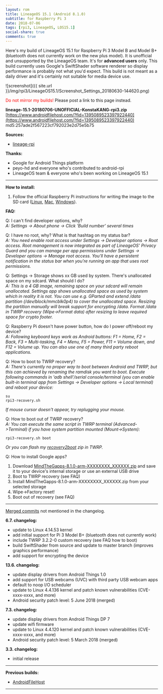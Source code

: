 ```yaml
---
layout: rom
title: LineageOS 15.1 (Android 8.1.0)
subtitle: for Raspberry Pi 3
date: 2018-07-06
tags: [rpi3, LineageOS, LOS15.1]
social-share: true
comments: true
---
```


Here's my build of LineageOS 15.1 for Raspberry Pi 3 Model B and Model B+ (bluetooth does not currently work on the new plus model). It is unofficial and unsupported by the LineageOS team. It's for **advanced users** only. This build currently uses Google's SwiftShader software renderer so display performance is probably not what you'd expect. This build is not meant as a daily driver and it's certainly not suitable for media device use.

![screenshot]({{ site.url }}/img/rpi3/LineageOS15.1/Screenshot_Settings_20180630-144620.png)

<span style="color:#FF0000;">Do not mirror my builds!</span> Please post a link to this page instead.

**lineage-15.1-20180706-UNOFFICIAL-KonstaKANG-rpi3.zip**  
[https://www.androidfilehost.com/?fid=1395089523397922440](https://www.androidfilehost.com/?fid=1395089523397922440)  
md5:257ade2f567223cf792023e2d75e5b75

**Sources:**

- [lineage-rpi](https://github.com/lineage-rpi)

**Thanks:**

- Google for Android Things platform
- peyo-hd and everyone who's contributed to android-rpi
- LineageOS team & everyone who's been working on LineageOS 15.1

----

**How to install:**

1. Follow the official Raspberry Pi instructions for writing the image to the SD card ([Linux](https://www.raspberrypi.org/documentation/installation/installing-images/linux.md), [Mac](https://www.raspberrypi.org/documentation/installation/installing-images/mac.md), [Windows](https://www.raspberrypi.org/documentation/installation/installing-images/windows.md)).

**FAQ:**

Q: I can't find developer options, why?  
*A: Settings -> About phone -> Click 'Build number' several times*

Q: I have no root, why? What is that hashtag on my status bar?  
*A: You need enable root access under Settings -> Developer options -> Root access. Root management is now integrated as part of LineageOS' Privacy Guard and you can manage per app permissions under Settings -> Developer options -> Manage root access. You'll have a persistent notification in the status bar when you're running an app that uses root permissions.*

Q: Settings -> Storage shows xx GB used by system. There's unallocated space on my sdcard. What should I do?  
*A: This is a 4 GB image, remaining space on your sdcard will remain unallocated. Settings app shows unallocated space as used by system which in reality it is not. You can use e.g. GParted and extend /data partition (/dev/block/mmcblk0p4) to cover the unallocated space. Resizing the partition manually will break support for encrypting /data. Format /data in TWRP recovery (Wipe->Format data) after resizing to leave required space for crypto footer.*

Q: Raspberry Pi doesn't have power button, how do I power off/reboot my device?  
*A: Following keyboard keys work as Android buttons: F1 = Home, F2 = Back, F3 = Multi-tasking, F4 = Menu, F5 = Power, F11 = Volume down, and F12 = Volume up. You can also use one of many third party reboot applications.*

Q: How to boot to TWRP recovery?  
*A: There's currently no proper way to boot between Android and TWRP, but this can achieved by renaming the ramdisk you want to boot. Execute following commands in 'adb shell'/serial console/terminal (you can enable built-in terminal app from Settings -> Developer options -> Local terminal) and reboot your device:*

```
su
rpi3-recovery.sh
```

*If mouse cursor doesn't appear, try replugging your mouse.*

Q: How to boot out of TWRP recovery?  
*A: You can execute the same script in TWRP terminal (Advanced->Terminal) if you have system partition mounted (Mount->System):*

```
rpi3-recovery.sh boot
```

*Or you can flash my [recovery2boot](https://www.androidfilehost.com/?fid=5862345805528041368) zip in TWRP.*

Q: How to install Google apps?  

1. Download [MindTheGapps-8.1.0-arm-XXXXXXXX_XXXXXX.zip](https://androidfilehost.com/?flid=170282&w=files) and save it to your device's internal storage or use an external USB drive
2. Boot to TWRP recovery (see FAQ)
3. Install MindTheGapps-8.1.0-arm-XXXXXXXX_XXXXXX.zip from your selected storage
4. Wipe->Factory reset!
5. Boot out of recovery (see FAQ)

----

[Merged commits](https://review.lineageos.org/#/q/status:merged++branch:lineage-15.1+-project:%255E.*device.*+-project:%255E.*kernel.*,n,z) not mentioned in the changelog.

**6.7. changelog:**

- update to Linux 4.14.53 kernel
- add initial support for Pi 3 Model B+ (bluetooth does not currently work)
- include TWRP 3.2.2-0 custom recovery (see FAQ how to boot)
- build SwiftShader from source and update to master branch (improves graphics performance)
- add support for encrypting the device

**13.6. changelog:**

- update display drivers from Android Things 1.0
- add support for USB webcams (UVC) with third party USB webcam apps
- default to noop I/O scheduler
- update to Linux 4.4.136 kernel and patch known vulnerabilities (CVE-xxxx-xxxx, and more)
- Android security patch level: 5 June 2018 (merged)

**7.3. changelog:**

- update display drivers from Android Things DP 7
- update wifi firmware
- update to Linux 4.4.120 kernel and patch known vulnerabilities (CVE-xxxx-xxxx, and more)
- Android security patch level: 5 March 2018 (merged)

**3.3. changelog:**

- initial release

----

**Previous builds:**

- [AndroidFileHost](https://www.androidfilehost.com/?w=files&flid=254102)

----
